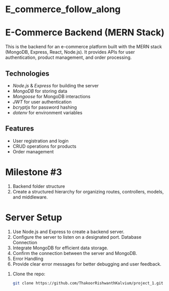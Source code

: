 # E_commerce_follow_along

# E-Commerce Backend (MERN Stack)

This is the backend for an e-commerce platform built with the MERN stack (MongoDB, Express, React, Node.js). It provides APIs for user authentication, product management, and order processing.

## Technologies

- *Node.js* & *Express* for building the server
- *MongoDB* for storing data
- *Mongoose* for MongoDB interactions
- *JWT* for user authentication
- *bcryptjs* for password hashing
- *dotenv* for environment variables

## Features

- User registration and login
- CRUD operations for products
- Order management

# Milestone #3
1) Backend folder structure
2) Create a structured hierarchy for organizing routes, controllers, models, and middleware.

# Server Setup

1) Use Node.js and Express to create a backend server.
2) Configure the server to listen on a designated port. Database Connection
3) Integrate MongoDB for efficient data storage.
4) Confirm the connection between the server and MongoDB.
5) Error Handling
6) Provide clear error messages for better debugging and user feedback.

1. Clone the repo:

   ```bash
   git clone https://github.com/ThakoorRishwanthKalvium/project_1.git
